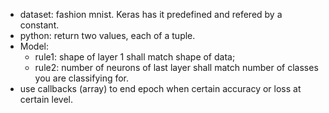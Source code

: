 * dataset: fashion mnist. Keras has it predefined and refered by a constant.
* python: return two values, each of a tuple.
* Model: 
  * rule1: shape of layer 1 shall match shape of data;
  * rule2: number of neurons of last layer shall match number of classes you are classifying for.
* use callbacks (array) to end epoch when certain accuracy or loss at certain level.
